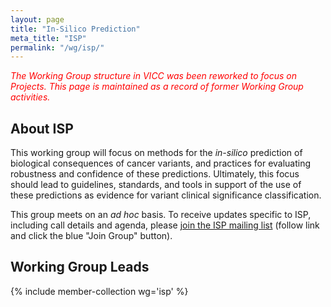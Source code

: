 ```yaml
---
layout: page
title: "In-Silico Prediction"
meta_title: "ISP"
permalink: "/wg/isp/"
---
```

<div style="color:red;"><em>
The Working Group structure in VICC was been reworked to focus on Projects. This page is maintained as a record of former Working Group activities.
</em></div>

## About ISP
This working group will focus on methods for the _in-silico_ prediction of biological consequences of cancer variants, and practices for evaluating robustness and confidence of these predictions. Ultimately, this focus should lead to guidelines, standards, and tools in support of the use of these predictions as evidence for variant clinical significance classification.

This group meets on an _ad hoc_ basis. To receive updates specific to ISP, including call details and agenda, please [join the ISP mailing list](https://groups.google.com/forum/#!forum/vicc-isp-wg) (follow link and click the blue "Join Group" button).

## Working Group Leads
{% include member-collection wg='isp' %}